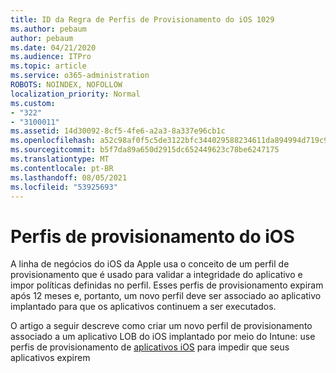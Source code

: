 ```yaml
---
title: ID da Regra de Perfis de Provisionamento do iOS 1029
ms.author: pebaum
author: pebaum
ms.date: 04/21/2020
ms.audience: ITPro
ms.topic: article
ms.service: o365-administration
ROBOTS: NOINDEX, NOFOLLOW
localization_priority: Normal
ms.custom:
- "322"
- "3100011"
ms.assetid: 14d30092-8cf5-4fe6-a2a3-8a337e96cb1c
ms.openlocfilehash: a52c98af0f5c5de3122bfc344029588234611da894994d719c95f6af78944405
ms.sourcegitcommit: b5f7da89a650d2915dc652449623c78be6247175
ms.translationtype: MT
ms.contentlocale: pt-BR
ms.lasthandoff: 08/05/2021
ms.locfileid: "53925693"
---
```

# <a name="ios-provisioning-profiles"></a>Perfis de provisionamento do iOS

A linha de negócios do iOS da Apple usa o conceito de um perfil de provisionamento que é usado para validar a integridade do aplicativo e impor políticas definidas no perfil. Esses perfis de provisionamento expiram após 12 meses e, portanto, um novo perfil deve ser associado ao aplicativo implantado para que os aplicativos continuem a ser executados.
  
O artigo a seguir descreve como criar um novo perfil de provisionamento associado a um aplicativo LOB do iOS implantado por meio do Intune: use perfis de provisionamento de [aplicativos iOS](https://docs.microsoft.com/intune/app-provisioning-profile-ios) para impedir que seus aplicativos expirem
  